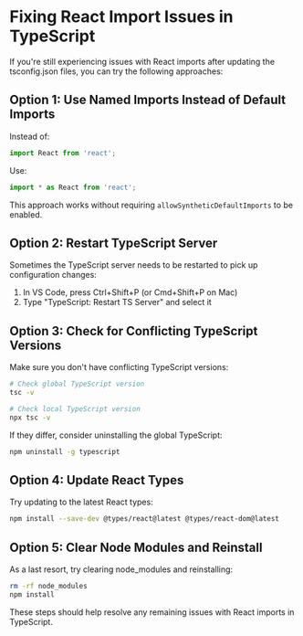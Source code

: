 # Fixing React Import Issues in TypeScript

If you're still experiencing issues with React imports after updating the tsconfig.json files, you can try the following approaches:

## Option 1: Use Named Imports Instead of Default Imports

Instead of:
```typescript
import React from 'react';
```

Use:
```typescript
import * as React from 'react';
```

This approach works without requiring `allowSyntheticDefaultImports` to be enabled.

## Option 2: Restart TypeScript Server

Sometimes the TypeScript server needs to be restarted to pick up configuration changes:

1. In VS Code, press Ctrl+Shift+P (or Cmd+Shift+P on Mac)
2. Type "TypeScript: Restart TS Server" and select it

## Option 3: Check for Conflicting TypeScript Versions

Make sure you don't have conflicting TypeScript versions:

```bash
# Check global TypeScript version
tsc -v

# Check local TypeScript version
npx tsc -v
```

If they differ, consider uninstalling the global TypeScript:
```bash
npm uninstall -g typescript
```

## Option 4: Update React Types

Try updating to the latest React types:
```bash
npm install --save-dev @types/react@latest @types/react-dom@latest
```

## Option 5: Clear Node Modules and Reinstall

As a last resort, try clearing node_modules and reinstalling:
```bash
rm -rf node_modules
npm install
```

These steps should help resolve any remaining issues with React imports in TypeScript.